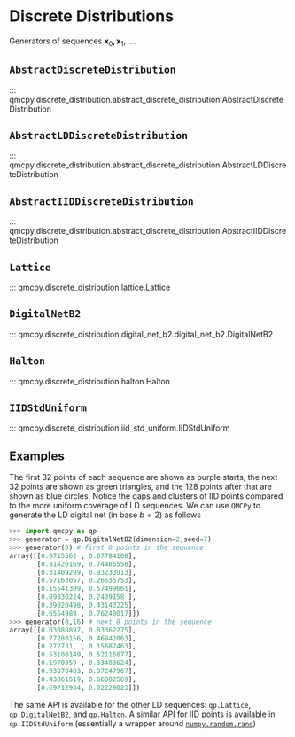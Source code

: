 
# Discrete Distributions

Generators of sequences $\boldsymbol{x}_0,\boldsymbol{x}_1,\dots$.

## `AbstractDiscreteDistribution`

::: qmcpy.discrete_distribution.abstract_discrete_distribution.AbstractDiscreteDistribution

## `AbstractLDDiscreteDistribution`

::: qmcpy.discrete_distribution.abstract_discrete_distribution.AbstractLDDiscreteDistribution

## `AbstractIIDDiscreteDistribution`

::: qmcpy.discrete_distribution.abstract_discrete_distribution.AbstractIIDDiscreteDistribution

## `Lattice`

::: qmcpy.discrete_distribution.lattice.Lattice

## `DigitalNetB2`

::: qmcpy.discrete_distribution.digital_net_b2.digital_net_b2.DigitalNetB2

## `Halton`

::: qmcpy.discrete_distribution.halton.Halton

## `IIDStdUniform`

::: qmcpy.discrete_distribution.iid_std_uniform.IIDStdUniform

## Examples

The first $32$ points of each sequence are shown as purple starts, the next $32$ points are shown as green triangles, and the $128$ points after that are shown as blue circles. Notice the gaps and clusters of IID points compared to the more uniform coverage of LD sequences. We can use `QMCPy` to generate the LD digital net (in base $b=2$) as follows

```python 
>>> import qmcpy as qp 
>>> generator = qp.DigitalNetB2(dimension=2,seed=7)
>>> generator(8) # first 8 points in the sequence
array([[0.0715562 , 0.07784108],
       [0.81420169, 0.74485558],
       [0.31409299, 0.93233913],
       [0.57163057, 0.26535753],
       [0.15541309, 0.57499661],
       [0.89830224, 0.2439158 ],
       [0.39820498, 0.43143225],
       [0.6554989 , 0.76248017]])
>>> generator(8,16) # next 8 points in the sequence 
array([[0.03088897, 0.83362275],
       [0.77280156, 0.46942063],
       [0.272731  , 0.15687463],
       [0.53100149, 0.52116877],
       [0.1970359 , 0.33483624],
       [0.93870483, 0.97247967],
       [0.43861519, 0.66002569],
       [0.69712934, 0.02229023]])
```

The same API is available for the other LD sequences: `qp.Lattice`, `qp.DigitalNetB2`, and `qp.Halton`. A similar API for IID points is available in `qp.IIDStdUniform` (essentially a wrapper around [`numpy.random.rand`](https://numpy.org/doc/stable/reference/random/generated/numpy.random.rand.html))
